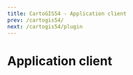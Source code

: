 ```yaml
---
title: CartoGIS54 - Application client
prev: /cartogis54/
next: /cartogis54/plugin
---
```


# Application client